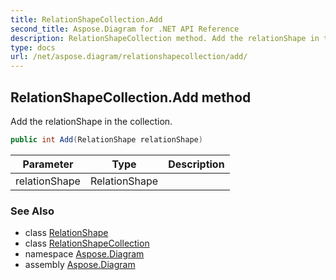 ```yaml
---
title: RelationShapeCollection.Add
second_title: Aspose.Diagram for .NET API Reference
description: RelationShapeCollection method. Add the relationShape in the collection
type: docs
url: /net/aspose.diagram/relationshapecollection/add/
---
```

## RelationShapeCollection.Add method

Add the relationShape in the collection.

```csharp
public int Add(RelationShape relationShape)
```

| Parameter | Type | Description |
| --- | --- | --- |
| relationShape | RelationShape |  |

### See Also

* class [RelationShape](../../relationshape/)
* class [RelationShapeCollection](../)
* namespace [Aspose.Diagram](../../relationshapecollection/)
* assembly [Aspose.Diagram](../../../)


